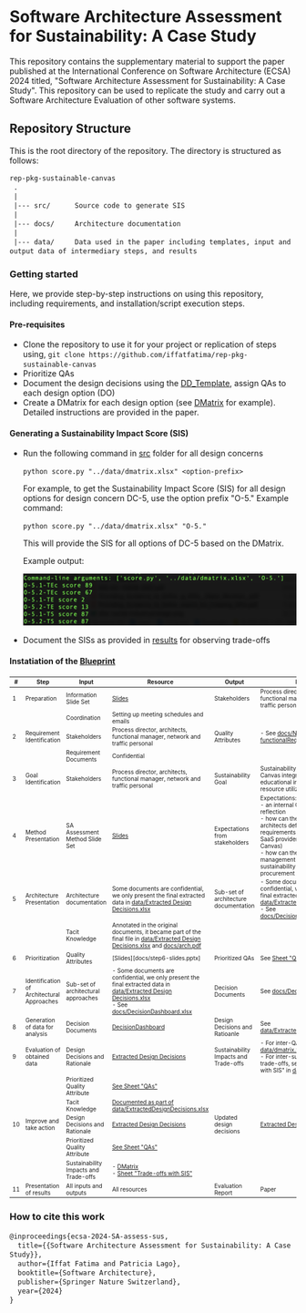 # Software Architecture Assessment for Sustainability: A Case Study


This repository contains the supplementary material to support the paper published at the International Conference on Software Architecture (ECSA) 2024 titled, "Software Architecture Assessment for Sustainability: A Case Study". 
This repository can be used to replicate the study and carry out a Software Architecture Evaluation of other software systems. 

## Repository Structure
This is the root directory of the repository. The directory is structured as follows:

    rep-pkg-sustainable-canvas
     .
     |
     |--- src/		Source code to generate SIS
     |
     |--- docs/		Architecture documentation
     |
     |--- data/		Data used in the paper including templates, input and output data of intermediary steps, and results
           
### Getting started
Here, we provide step-by-step instructions on using this repository, including requirements, and installation/script execution steps.

#### Pre-requisites
- Clone the repository to use it for your project or replication of steps using,
   `git clone https://github.com/iffatfatima/rep-pkg-sustainable-canvas`
- Prioritize QAs
- Document the design decisions using the [DD_Template](data/DD_Template.xlsx), assign QAs to each design option (DO)
- Create a DMatrix for each design option (see [DMatrix](data/dmatrix.xlsx) for example). Detailed instructions are provided in the paper. 

#### Generating a Sustainability Impact Score (SIS)
- Run the following command in [src](src/) folder for all design concerns

  	`python score.py "../data/dmatrix.xlsx" <option-prefix>`

	For example, to get the Sustainability Impact Score (SIS) for all design options for design concern DC-5, use the option prefix "O-5."
	Example command:

	`python score.py "../data/dmatrix.xlsx" "O-5."`

	This will provide the SIS for all options of DC-5 based on the DMatrix.

	Example output:
 
	![screenshot](data/SIS-DC-5.png)
- Document the SISs as provided in [results](data/results.xlsx) for observing trade-offs

#### Instatiation of the [Blueprint](https://research.vu.nl/en/publications/towards-a-sustainability-aware-software-architecture-evaluation-f)



<div style="font-size: 10px;">

| #  | Step                                       | Input                                 | Resource                                                                                                                                                       | Output                                | Resource                                                                                                                                                                                                                                                                                                                           |
| -- | ------------------------------------------ | ------------------------------------- | -------------------------------------------------------------------------------------------------------------------------------------------------------------- | ------------------------------------- | ---------------------------------------------------------------------------------------------------------------------------------------------------------------------------------------------------------------------------------------------------------------------------------------------------------------------------------- |
| 1  | Preparation                                | Information Slide Set                 | [Slides](docs/step1-slides.pptx)                                                                                                                                     | Stakeholders                          | Process director, architects, functional manager, network and traffic personal                                                                                                                                                                                                                                                     |
|    |                                            | Coordination                          | Setting up meeting schedules and emails                                                                                                                        |                                       |                                                                                                                                                                                                                                                                                                                                    |
| 2  | Requirement Identification                 | Stakeholders                          | Process director, architects, functional manager, network and traffic personal                                                                                 | Quality Attributes                    | \- See [docs/Non-functionalRequirements.pdf](docs/Non-functionalRequirements.pdf)                                                                                                                                                                                                                                                                                      |
|    |                                            | Requirement Documents                 | Confidential                                                                                                                                                   |                                       |                                                                                                                                                                                                                                                                                                                                    |
| 3  | Goal Identification                        | Stakeholders                          | Process director, architects, functional manager, network and traffic personal                                                                                 | Sustainability Goal                   | Sustainability Assessment of Canvas integration at the educational institute. Optimize resource utilization                                                                                                                                                                                                                        |
| 4  | Method Presentation                        | SA Assessment Method Slide Set        | [Slides](docs/step4-slides.pptx)                                                                                                                                 | Expectations from stakeholders        | Expectations:<br>\- an internal QA prioritization for reflection<br>\- how can the evaluation help architects define feature requirements for Instructure (the SaaS provider - in this case SaaS is Canvas)<br>\- how can the evaluation help the management define more concrete sustainability requirements for next procurement |
| 5  | Architecture Presentation                  | Architecture documentation            | Some documents are confidential, we only present the final extracted data in [data/Extracted Design Decisions.xlsx](<data/ExtractedDesignDecisions.xlsx>)                                            | Sub-set of architecture documentation | \- Some documents are confidential, we only present the final extracted data in [data/ExtractedDesignDecisions.xlsx](<data/ExtractedDesignDecisions.xlsx>) <br>\- See [docs/DecisionDashboard.xlsx](docs/DecisionDashboard.xlsx)                                                                                                                                                                     |
|    |                                            | Tacit Knowledge                       | Annotated in the original documents, it became part of the final file in [data/Extracted Design Decisions.xlsx](<data/ExtractedDesignDecisions.xlsx>)  and [docs/arch.pdf](docs/arch.pdf)                             |                                       |                                                                                                                                                                                                                                                                                                                                    |
| 6  | Prioritization                             | Quality Attributes                    | [Slides][docs/step6-slides.pptx]                                                                                                                                     | Prioritized QAs                       | See [Sheet "QAs"](data/results.xlsx)                                                                                                                                                                                                                                                                                             |
| 7  | Identification of Architectural Approaches | Sub-set of architectural approaches   | \- Some documents are confidential, we only present the final extracted data in [data/Extracted Design Decisions.xlsx](<data/ExtractedDesignDecisions.xlsx>) <br>\- See [docs/DecisionDashboard.xlsx](docs/DecisionDashboard.xlsx) | Decision Documents                    | See [docs/DecisionDashboard.xlsx](docs/DecisionDashboard.xlsx)                                                                                                                                                                                                                                                                                                  |
| 8  | Generation of data for analysis            | Decision Documents                    | [DecisionDashboard](docs/DecisionDashboard.xlsx)                                                                                                                             | Design Decisions and Ratioanle        | See [data/ExtractedDesignDecisions.xlsx](<data/ExtracteDesignDecisions.xlsx>)                                                                                                                                                                                                                                                                                         |
| 9  | Evaluation of obtained data                | Design Decisions and Rationale        | [Extracted Design Decisions](<data/ExtractedDesignDecisions.xlsx>)                                                                                                                    | Sustainability Impacts and Trade-offs | \- For inter-QA trade-offs, see [data/dmatrix.xlsx](data/dmatrix.xlsx)<br>\- For inter-sustainability dimension trade-offs, see Sheet "Trade-offs with SIS" in [data/results.xlsx](data/results.xlsx)                                                                                                                                                                 |
|    |                                            | Prioritized Quality Attribute         | [See Sheet "QAs"](data/results.xlsx)                                                                                                                           |                                       |                                                                                                                                                                                                                                                                                                                                    |
|    |                                            | Tacit Knowledge                       | [Documented as part of data/ExtractedDesignDecisions.xlsx](<data/ExtractedDesignDecisions.xlsx>)                                                                                                 |                                       |                                                                                                                                                                                                                                                                                                                                    |
| 10 | Improve and take action                    | Design Decisions and Rationale        | [Extracted Design Decisions](<data/ExtractedDesignDecisions.xlsx>)                                                                                                                    | Updated design decisions              |  [Extracted Design Decisions](<data/ExtractedDesignDecisions.xlsx>)                                                                                                                                                                                                                                                                                          |
|    |                                            | Prioritized Quality Attribute         | [See Sheet "QAs"](data/results.xlsx)                                                                                                                            |                                       |                                                                                                                                                                                                                                                                                                                                    |
|    |                                            | Sustainability Impacts and Trade-offs | \- [DMatrix](data/dmatrix.xlsx)<br>\- [Sheet "Trade-offs with SIS"](data/results.xlsx)                                                                 |                                       |                                                                                                                                                                                                                                                                                                                                    |
| 11 | Presentation of results                    | All inputs and outputs                | All resources                                                                                                                                                  | Evaluation Report                     | Paper                                                                                                                                                                                                                                                                                                                              |

</div>


### How to cite this work
```
@inproceedings{ecsa-2024-SA-assess-sus,
  title={{Software Architecture Assessment for Sustainability: A Case Study}},
  author={Iffat Fatima and Patricia Lago},
  booktitle={Software Architecture},
  publisher={Springer Nature Switzerland},
  year={2024}
}
```
